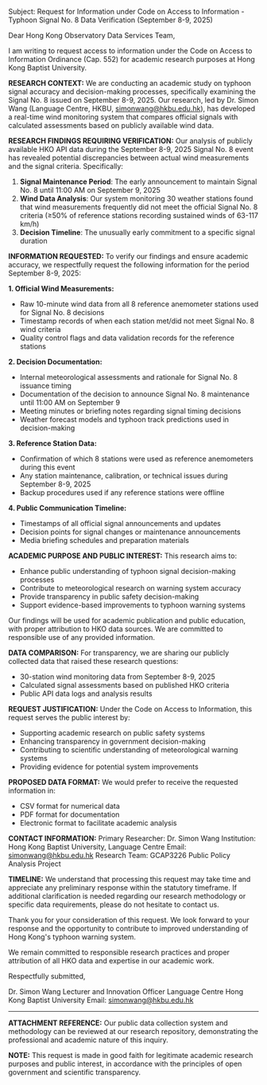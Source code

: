 Subject: Request for Information under Code on Access to Information - Typhoon Signal No. 8 Data Verification (September 8-9, 2025)

Dear Hong Kong Observatory Data Services Team,

I am writing to request access to information under the Code on Access to Information Ordinance (Cap. 552) for academic research purposes at Hong Kong Baptist University.

**RESEARCH CONTEXT:**
We are conducting an academic study on typhoon signal accuracy and decision-making processes, specifically examining the Signal No. 8 issued on September 8-9, 2025. Our research, led by Dr. Simon Wang (Language Centre, HKBU, simonwang@hkbu.edu.hk), has developed a real-time wind monitoring system that compares official signals with calculated assessments based on publicly available wind data.

**RESEARCH FINDINGS REQUIRING VERIFICATION:**
Our analysis of publicly available HKO API data during the September 8-9, 2025 Signal No. 8 event has revealed potential discrepancies between actual wind measurements and the signal criteria. Specifically:

1. **Signal Maintenance Period**: The early announcement to maintain Signal No. 8 until 11:00 AM on September 9, 2025
2. **Wind Data Analysis**: Our system monitoring 30 weather stations found that wind measurements frequently did not meet the official Signal No. 8 criteria (≥50% of reference stations recording sustained winds of 63-117 km/h)
3. **Decision Timeline**: The unusually early commitment to a specific signal duration

**INFORMATION REQUESTED:**
To verify our findings and ensure academic accuracy, we respectfully request the following information for the period September 8-9, 2025:

**1. Official Wind Measurements:**
- Raw 10-minute wind data from all 8 reference anemometer stations used for Signal No. 8 decisions
- Timestamp records of when each station met/did not meet Signal No. 8 wind criteria
- Quality control flags and data validation records for the reference stations

**2. Decision Documentation:**
- Internal meteorological assessments and rationale for Signal No. 8 issuance timing
- Documentation of the decision to announce Signal No. 8 maintenance until 11:00 AM on September 9
- Meeting minutes or briefing notes regarding signal timing decisions
- Weather forecast models and typhoon track predictions used in decision-making

**3. Reference Station Data:**
- Confirmation of which 8 stations were used as reference anemometers during this event
- Any station maintenance, calibration, or technical issues during September 8-9, 2025
- Backup procedures used if any reference stations were offline

**4. Public Communication Timeline:**
- Timestamps of all official signal announcements and updates
- Decision points for signal changes or maintenance announcements
- Media briefing schedules and preparation materials

**ACADEMIC PURPOSE AND PUBLIC INTEREST:**
This research aims to:
- Enhance public understanding of typhoon signal decision-making processes
- Contribute to meteorological research on warning system accuracy
- Provide transparency in public safety decision-making
- Support evidence-based improvements to typhoon warning systems

Our findings will be used for academic publication and public education, with proper attribution to HKO data sources. We are committed to responsible use of any provided information.

**DATA COMPARISON:**
For transparency, we are sharing our publicly collected data that raised these research questions:
- 30-station wind monitoring data from September 8-9, 2025
- Calculated signal assessments based on published HKO criteria
- Public API data logs and analysis results

**REQUEST JUSTIFICATION:**
Under the Code on Access to Information, this request serves the public interest by:
- Supporting academic research on public safety systems
- Enhancing transparency in government decision-making
- Contributing to scientific understanding of meteorological warning systems
- Providing evidence for potential system improvements

**PROPOSED DATA FORMAT:**
We would prefer to receive the requested information in:
- CSV format for numerical data
- PDF format for documentation
- Electronic format to facilitate academic analysis

**CONTACT INFORMATION:**
Primary Researcher: Dr. Simon Wang
Institution: Hong Kong Baptist University, Language Centre
Email: simonwang@hkbu.edu.hk
Research Team: GCAP3226 Public Policy Analysis Project

**TIMELINE:**
We understand that processing this request may take time and appreciate any preliminary response within the statutory timeframe. If additional clarification is needed regarding our research methodology or specific data requirements, please do not hesitate to contact us.

Thank you for your consideration of this request. We look forward to your response and the opportunity to contribute to improved understanding of Hong Kong's typhoon warning system.

We remain committed to responsible research practices and proper attribution of all HKO data and expertise in our academic work.

Respectfully submitted,

Dr. Simon Wang
Lecturer and Innovation Officer
Language Centre
Hong Kong Baptist University
Email: simonwang@hkbu.edu.hk

---

**ATTACHMENT REFERENCE:**
Our public data collection system and methodology can be reviewed at our research repository, demonstrating the professional and academic nature of this inquiry.

**NOTE:** This request is made in good faith for legitimate academic research purposes and public interest, in accordance with the principles of open government and scientific transparency.